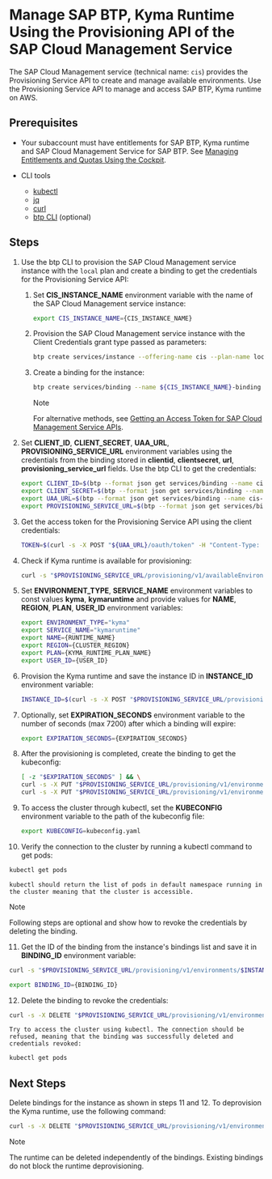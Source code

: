 # Manage SAP BTP, Kyma Runtime Using the Provisioning API of the SAP Cloud Management Service

The SAP Cloud Management service (technical name: `cis`) provides the Provisioning Service API to create and manage available environments. Use the Provisioning Service API to manage and access SAP BTP, Kyma runtime on AWS.

## Prerequisites
- Your subaccount must have entitlements for SAP BTP, Kyma runtime and SAP Cloud Management Service for SAP BTP. See [Managing Entitlements and Quotas Using the Cockpit](https://help.sap.com/docs/btp/sap-business-technology-platform/managing-entitlements-and-quotas-using-cockpit?&version=Cloud).

- CLI tools
  - [kubectl](https://kubernetes.io/docs/reference/kubectl/)
  - [jq](https://jqlang.github.io/jq/)
  - [curl](https://curl.se/)
  - [btp CLI](https://help.sap.com/docs/btp/sap-business-technology-platform/download-and-start-using-btp-cli-client?locale=en-US) (optional)

## Steps

1. Use the btp CLI to provision the SAP Cloud Management service instance with the `local` plan and create a binding to get the credentials for the Provisioning Service API:

   1. Set **CIS_INSTANCE_NAME** environment variable with the name of the SAP Cloud Management service instance:
      ```bash
      export CIS_INSTANCE_NAME={CIS_INSTANCE_NAME}
      ```
   2. Provision the SAP Cloud Management service instance with the Client Credentials grant type passed as parameters: 
      ```bash
      btp create services/instance --offering-name cis --plan-name local --name ${CIS_INSTANCE_NAME} --parameters {\"grantType\":\"clientCredentials\"}
      ```
   3. Create a binding for the instance:
      ```bash
      btp create services/binding --name ${CIS_INSTANCE_NAME}-binding --instance-name ${CIS_INSTANCE_NAME}
      ```

      > [!NOTE]
      > For alternative methods, see [Getting an Access Token for SAP Cloud Management Service APIs](https://help.sap.com/docs/btp/sap-business-technology-platform/getting-access-token-for-sap-cloud-management-service-apis?&version=Cloud).

2. Set **CLIENT_ID**, **CLIENT_SECRET**, **UAA_URL**, **PROVISIONING_SERVICE_URL** environment variables using the credentials from the binding stored in **clientid**, **clientsecret**, **url**, **provisioning_service_url** fields. Use the btp CLI to get the credentials:
   ```bash
   export CLIENT_ID=$(btp --format json get services/binding --name cis-local-binding | jq -r '.credentials.uaa.clientid')
   export CLIENT_SECRET=$(btp --format json get services/binding --name cis-local-binding | jq -r '.credentials.uaa.clientsecret')
   export UAA_URL=$(btp --format json get services/binding --name cis-local-binding | jq -r '.credentials.uaa.url')
   export PROVISIONING_SERVICE_URL=$(btp --format json get services/binding --name cis-local-binding | jq -r '.credentials.endpoints.provisioning_service_url')
   ```

3. Get the access token for the Provisioning Service API using the client credentials:
   ```bash
   TOKEN=$(curl -s -X POST "${UAA_URL}/oauth/token" -H "Content-Type: application/x-www-form-urlencoded" -u "${CLIENT_ID}:${CLIENT_SECRET}" --data-urlencode "grant_type=client_credentials" | jq -r '.access_token')
   ```

4. Check if Kyma runtime is available for provisioning:
   ```bash
   curl -s "$PROVISIONING_SERVICE_URL/provisioning/v1/availableEnvironments" -H "accept: application/json" -H "Authorization: bearer $TOKEN" | jq
   ```

5. Set **ENVIRONMENT_TYPE**, **SERVICE_NAME** environment variables to const values **kyma**, **kymaruntime** and provide values for **NAME**, **REGION**, **PLAN**, **USER_ID** environment variables:
   ```bash
   export ENVIRONMENT_TYPE="kyma"
   export SERVICE_NAME="kymaruntime"
   export NAME={RUNTIME_NAME}
   export REGION={CLUSTER_REGION}
   export PLAN={KYMA_RUNTIME_PLAN_NAME}
   export USER_ID={USER_ID}
   ```

6. Provision the Kyma runtime and save the instance ID in **INSTANCE_ID** environment variable:
   ```bash
   INSTANCE_ID=$(curl -s -X POST "$PROVISIONING_SERVICE_URL/provisioning/v1/environments" -H "accept: application/json" -H "Authorization: bearer $TOKEN" -H "Content-Type: application/json" -d "{\"environmentType\":\"$ENVIRONMENT_TYPE\",\"parameters\":{\"name\":\"$NAME\",\"region\":\"$REGION\"},\"planName\":\"$PLAN\",\"serviceName\":\"$SERVICE_NAME\",\"user\":\"$USER_ID\"}" | jq -r '.id')
   ```

7. Optionally, set **EXPIRATION_SECONDS** environment variable to the number of seconds (max 7200) after which a binding will expire:
   ```bash
   export EXPIRATION_SECONDS={EXPIRATION_SECONDS}
   ```

8. After the provisioning is completed, create the binding to get the kubeconfig:
   ```bash
   [ -z "$EXPIRATION_SECONDS" ] && \
   curl -s -X PUT "$PROVISIONING_SERVICE_URL/provisioning/v1/environments/$INSTANCE_ID/bindings" -H "accept: application/json" -H "Authorization: bearer $TOKEN" | jq -r '.credentials.kubeconfig' > kubeconfig.yaml || \
   curl -s -X PUT "$PROVISIONING_SERVICE_URL/provisioning/v1/environments/$INSTANCE_ID/bindings" -H "accept: application/json" -H "Authorization: bearer $TOKEN" -H "Content-Type: application/json" -d "{\"parameters\":{\"expiration_seconds\":\"$EXPIRATION_SECONDS\"}}" | jq -r '.credentials.kubeconfig' > kubeconfig.yaml
   ```

9. To access the cluster through kubectl, set the **KUBECONFIG** environment variable to the path of the kubeconfig file:
   ```bash
   export KUBECONFIG=kubeconfig.yaml
   ```

10. Verify the connection to the cluster by running a kubectl command to get pods:
   ```bash
   kubectl get pods
   ```

    kubectl should return the list of pods in default namespace running in the cluster meaning that the cluster is accessible.

   > [!NOTE]
   > Following steps are optional and show how to revoke the credentials by deleting the binding.

11. Get the ID of the binding from the instance's bindings list and save it in **BINDING_ID** environment variable:
   ```bash
   curl -s "$PROVISIONING_SERVICE_URL/provisioning/v1/environments/$INSTANCE_ID/bindings" -H "accept: application/json" -H "Authorization: bearer $TOKEN"
   ```
   ```bash
   export BINDING_ID={BINDING_ID}
   ```

12. Delete the binding to revoke the credentials:
   ```bash
   curl -s -X DELETE "$PROVISIONING_SERVICE_URL/provisioning/v1/environments/$INSTANCE_ID/bindings/$BINDING_ID" -H "accept: application/json" -H "Authorization: bearer $TOKEN"
   ```

    Try to access the cluster using kubectl. The connection should be refused, meaning that the binding was successfully deleted and credentials revoked:
   ```bash
   kubectl get pods
   ```

## Next Steps

Delete bindings for the instance as shown in steps 11 and 12. To deprovision the Kyma runtime, use the following command:
   ```bash
   curl -s -X DELETE "$PROVISIONING_SERVICE_URL/provisioning/v1/environments/$INSTANCE_ID" -H "accept: application/json" -H "Authorization: bearer $TOKEN"
   ```

> [!NOTE]
> The runtime can be deleted independently of the bindings. Existing bindings do not block the runtime deprovisioning.
